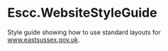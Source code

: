 Escc.WebsiteStyleGuide
======================

Style guide showing how to use standard layouts for www.eastsussex.gov.uk.